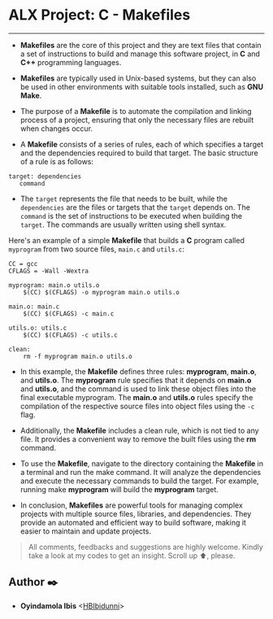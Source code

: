 # ALX Project: C - Makefiles
--------

- __Makefiles__ are the core of this project and they are text files that contain a set of instructions to build and manage this software project, in __C__ and __C++__ programming languages. 

- __Makefiles__ are typically used in Unix-based systems, but they can also be used in other environments with suitable tools installed, such as __GNU Make__.

- The purpose of a __Makefile__ is to automate the compilation and linking process of a project, ensuring that only the necessary files are rebuilt when changes occur.

- A __Makefile__ consists of a series of rules, each of which specifies a target and the dependencies required to build that target. The basic structure of a rule is as follows:

```
target: dependencies
   command
```

- The `target` represents the file that needs to be built, while the `dependencies` are the files or targets that the `target` depends on. The `command` is the set of instructions to be executed when building the `target`. The commands are usually written using shell syntax.

Here's an example of a simple __Makefile__ that builds a __C__ program called `myprogram` from two source files, `main.c` and `utils.c`:

```
CC = gcc
CFLAGS = -Wall -Wextra

myprogram: main.o utils.o
    $(CC) $(CFLAGS) -o myprogram main.o utils.o

main.o: main.c
    $(CC) $(CFLAGS) -c main.c

utils.o: utils.c
    $(CC) $(CFLAGS) -c utils.c

clean:
    rm -f myprogram main.o utils.o
```


- In this example, the __Makefile__ defines three rules: __myprogram__, __main.o__, and __utils.o__. The __myprogram__ rule specifies that it depends on __main.o__ and __utils.o__, and the command is used to link these object files into the final executable myprogram. The __main.o__ and __utils.o__ rules specify the compilation of the respective source files into object files using the `-c` flag.

- Additionally, the __Makefile__ includes a clean rule, which is not tied to any file. It provides a convenient way to remove the built files using the __rm__ command.

- To use the __Makefile__, navigate to the directory containing the __Makefile__ in a terminal and run the make command. It will analyze the dependencies and execute the necessary commands to build the target. For example, running make __myprogram__ will build the __myprogram__ target.

- In conclusion, __Makefiles__ are powerful tools for managing complex projects with multiple source files, libraries, and dependencies. They provide an automated and efficient way to build software, making it easier to maintain and update projects.


> All comments, feedbacks and suggestions are highly welcome. Kindly take a look at my
codes to get an insight. Scroll up :arrow_up:, please.

##  Author :black_nib:
*  __Oyindamola Ibis__ <[HBIbidunni](https://github.com/HBIbidunni)>


